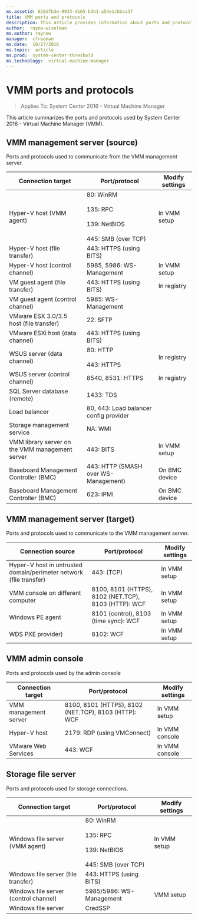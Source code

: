 ```yaml
---
ms.assetid: 628d7b3e-9933-4b65-b3b1-a54e1cbbaa37
title: VMM ports and protocols
description: This article provides information about ports and protocols used in a VMM 2016 deployment
author:  rayne-wiselman
ms.author: raynew
manager:  cfreeman
ms.date:  10/27/2016
ms.topic:  article
ms.prod:  system-center-threshold
ms.technology:  virtual-machine-manager
---
```


# VMM ports and protocols

>Applies To: System Center 2016 - Virtual Machine Manager

This article summarizes the ports and protocols used by System Center 2016 - Virtual Machine Manager (VMM).

## VMM management server (source)

Ports and protocols used to communicate from the VMM management server.

**Connection target** |  **Port/protocol** | **Modify settings**
--- | --- | ---
Hyper-V host (VMM agent) | 80: WinRM<br/><br/> 135: RPC<br/><br/> 139: NetBIOS<br/><br/> 445: SMB (over TCP) | In VMM setup
Hyper-V host (file transfer) | 443: HTTPS (using BITS) |
Hyper-V host (control channel) | 5985, 5986: WS-Management | In VMM setup
VM guest agent (file transfer) | 443: HTTPS (using BITS) | In registry
VM guest agent (control channel) | 5985: WS-Management |
VMware ESX 3.0/3.5 host (file transfer) | 22: SFTP |
VMware ESXi host (data channel) | 443: HTTPS (using BITS) |
WSUS server (data channel) | 80: HTTP<br/><br/> 443: HTTPS | In registry
WSUS server (control channel) | 8540, 8531: HTTPS | In registry
SQL Server database (remote) | 1433: TDS |
Load balancer | 80, 443: Load balancer config provider |
Storage management service | NA: WMI |
VMM library server on the VMM management server | 443: BITS | In VMM setup
Baseboard Management Controller (BMC) | 443: HTTP (SMASH over WS-Management) | On BMC device
Baseboard Management Controller (BMC) | 623: IPMI | On BMC device

## VMM management server (target)

Ports and protocols used to communicate to the VMM management server.

**Connection source** |  **Port/protocol** | **Modify settings**
--- | --- | ---
Hyper-V host in untrusted domain/perimeter network (file transfer) | 443: (TCP) | In VMM setup
VMM console on different computer | 8100, 8101 (HTTPS), 8102 (NET.TCP), 8103 (HTTP): WCF | In VMM setup
Windows PE agent | 8101 (control), 8103 (time sync): WCF | In VMM setup
WDS PXE provider) | 8102: WCF | In VMM setup


## VMM admin console

Ports and protocols used by the admin console

**Connection target** |  **Port/protocol** | **Modify settings**
--- | --- | ---
VMM management server | 8100, 8101 (HTTPS), 8102 (NET.TCP), 8103 (HTTP): WCF | In VMM setup
Hyper-V host | 2179: RDP (using VMConnect) | In VMM console
VMware Web Services | 443: WCF | In VMM console

## Storage file server

Ports and protocols used for storage connections.

**Connection target** |  **Port/protocol** | **Modify settings**
--- | --- | ---
Windows file server (VMM agent) | 80: WinRM<br/><br/> 135: RPC<br/><br/> 139: NetBIOS<br/><br/> 445: SMB (over TCP) | In VMM setup
Windows file server (file transfer) | 443: HTTPS (using BITS) |
Windows file server (control channel) | 5985/5986: WS-Management | VMM setup
Windows file server | CredSSP |
